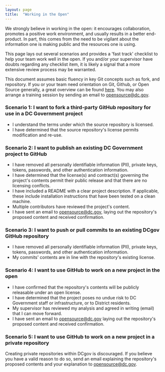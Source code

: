 ```yaml
---
layout: page
title:  "Working in the Open"
---
```


We strongly believe in working in the open: it encourages collaboration, promotes a positive work environment, and usually results in a better end-product. In part, this comes from the need to be vigilant about the information one is making public and the resources one is using.

This page lays out several scenarios and provides a 'fast track' checklist to help your team work well in the open. If you and/or your supervisor have doubts regarding any checklist item, it is likely a signal that a more extensive review process may be warranted.

This document assumes basic fluency in key Git concepts such as fork, and repository. If you or your team need orientation on Git, Github, or Open Source generally, a great overview can be found [here](https://18f.gsa.gov/2015/03/03/how-to-use-github-and-the-terminal-a-guide/). You may also arrange a training session by sending an email to opensource@dc.gov.

### Scenario 1: I want to fork a third-party GitHub repository for use in a DC Government project

- I understand the terms under which the source repository is licensed.
- I have determined that the source repository's license permits modification and re-use.

### Scenario 2: I want to publish an existing DC Government project to GitHub

- I have removed all personally identifiable information (PII), private keys, tokens, passwords, and other authentication information.
- I have determined that the license(s) and contract(s) governing the project's contents permit their public release and that there are no licensing conflicts.
- I have included a README with a clear project description. If applicable, these include installation instructions that have been tested on a clean machine.
- Multiple contributors have reviewed the project's content.
- I have sent an email to opensource@dc.gov, laying out the repository's proposed content and received confirmation.

### Scenario 3: I want to push or pull commits to an existing DCgov GitHub repository

- I have removed all personally identifiable information (PII), private keys, tokens, passwords, and other authentication information.
- My commits' contents are in line with the repository's existing license.

### Scenario 4: I want to use GitHub to work on a new project in the open

- I have confirmed that the repository's contents will be publicly releasable under an open license.
- I have determined that the project poses no undue risk to DC Government staff or infrastructure, or to District residents.
- My supervisor has reviewed my analysis and agreed in writing (email) that I can move forward.
- I have sent an email to opensource@dc.gov laying out the repository's proposed content and received confirmation.

### Scenario 5: I want to use GitHub to work on a new project in a private repository

Creating private repositories within DCgov is discouraged. If you believe you have a valid reason to do so, send an email explaining the repository's proposed contents and your explanation to opensource@dc.gov.

